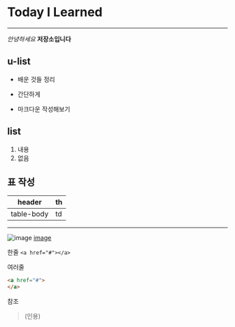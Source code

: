 # Today I Learned

-----------------------------------------------------------------------------------------

*안녕하세요*
**저장소입니다**

## u-list
- 배운 것들 정리
+ 간단하게
* 마크다운 작성해보기

## list
1. 내용
2. 없음

## 표 작성
|header|th|
|---|---|
|table-body|td|


-----------------------------------------------------------------------------------------
![image](https://img1.daumcdn.net/thumb/R720x0.q80/?scode=mtistory2&fname=http%3A%2F%2Fcfile7.uf.tistory.com%2Fimage%2F24283C3858F778CA2EFABE)
[image](https://img1.daumcdn.net/thumb/R720x0.q80/?scode=mtistory2&fname=http%3A%2F%2Fcfile7.uf.tistory.com%2Fimage%2F24283C3858F778CA2EFABE)

한줄
`<a href="#"></a>`

여러줄
```html
<a href="#">
</a>
```

참조
> (인용)
